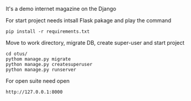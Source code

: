 It's a demo internet magazine on the Django

For start project needs intsall Flask pakage and play the command

    pip install -r requirements.txt
    
Move to work directory, migrate DB, create super-user and start project

    cd otus/
    pythom manage.py migrate
    python manage.py createsuperuser
    python manage.py runserver

For open suite need open
    
    http://127.0.0.1:8000
